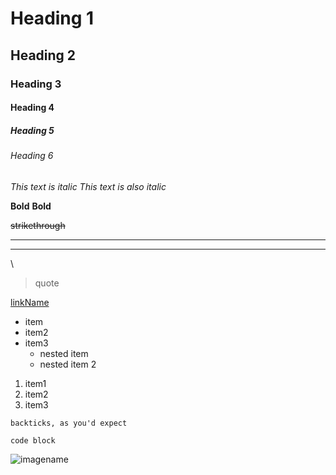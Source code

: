 # Heading 1
## Heading 2
### Heading 3
#### Heading 4
##### Heading 5
###### Heading 6

*This text is italic*
_This text is also italic_

**Bold**
__Bold__

~~strikethrough~~

---
___

\

> quote

[linkName](https://youtu.be/TSvp6ktqo1Q
"title that's shown")

* item
* item2
* item3
   * nested item
   * nested item 2

1. item1
1. item2
1. item3

`backticks, as you'd expect`

```
code block
```

![imagename](imagePathOrLink)

